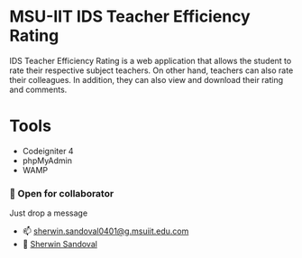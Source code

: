 # MSU-IIT IDS Teacher Efficiency Rating

IDS Teacher Efficiency Rating is a web application that allows the student to rate their respective subject teachers.
On other hand, teachers can also rate their colleagues. In addition, they can also view and download their rating and comments.

# Tools
  - Codeigniter 4
  - phpMyAdmin
  - WAMP


### 🤝 Open for collaborator 
Just drop a message
  - 📫 [sherwin.sandoval0401@g.msuiit.edu.com](mailto:sherwin.sandoval0401@g.msuiit.edu.com)
  - 🔗 [Sherwin Sandoval](https://www.linkedin.com/in/sherwin-sandoval-bab61819b/)
